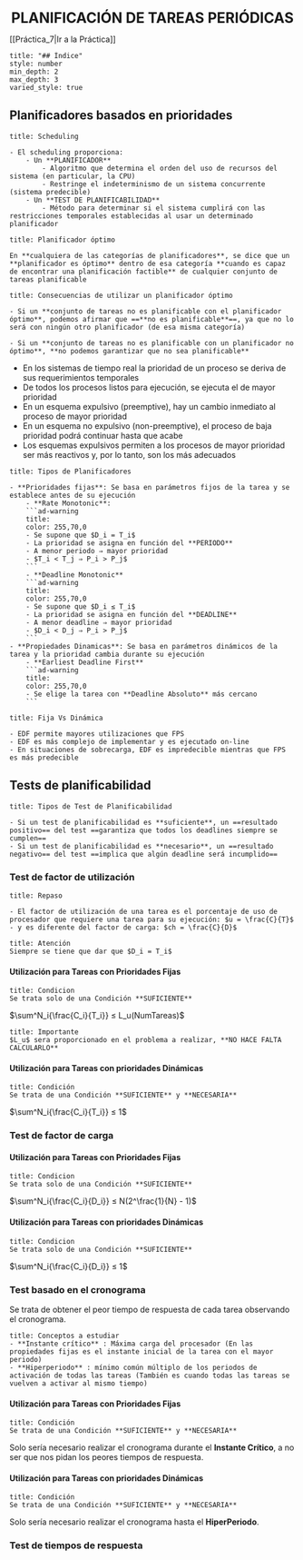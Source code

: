 <center style="font-weight: bold; font-size: 25 ">PLANIFICACIÓN DE TAREAS PERIÓDICAS</center>

[[Práctica_7|Ir a la Práctica]]
```toc
title: "## Índice"
style: number 
min_depth: 2 
max_depth: 3
varied_style: true
```

## Planificadores basados en prioridades

```ad-info
title: Scheduling

- El scheduling proporciona:  
	- Un **PLANIFICADOR**  
		- Algoritmo que determina el orden del uso de recursos del sistema (en particular, la CPU)  
		- Restringe el indeterminismo de un sistema concurrente (sistema predecible)  
	- Un **TEST DE PLANIFICABILIDAD**  
		- Método para determinar si el sistema cumplirá con las restricciones temporales establecidas al usar un determinado planificador
```

```ad-tip
title: Planificador óptimo

En **cualquiera de las categorías de planificadores**, se dice que un **planificador es óptimo** dentro de esa categoría **cuando es capaz de encontrar una planificación factible** de cualquier conjunto de tareas planificable
```

```ad-example
title: Consecuencias de utilizar un planificador óptimo  
  
- Si un **conjunto de tareas no es planificable con el planificador óptimo**, podemos afirmar que ==**no es planificable**==, ya que no lo será con ningún otro planificador (de esa misma categoría)  

- Si un **conjunto de tareas no es planificable con un planificador no óptimo**, **no podemos garantizar que no sea planificable**
```

- En los sistemas de tiempo real la prioridad de un proceso se deriva de sus requerimientos temporales  
- De todos los procesos listos para ejecución, se ejecuta el de mayor prioridad  
- En un esquema expulsivo (preemptive), hay un cambio inmediato al proceso de mayor prioridad  
- En un esquema no expulsivo (non-preemptive), el proceso de baja prioridad podrá continuar hasta que acabe  
- Los esquemas expulsivos permiten a los procesos de mayor prioridad ser más reactivos y, por lo tanto, son los más adecuados

```ad-info
title: Tipos de Planificadores

- **Prioridades fijas**: Se basa en parámetros fijos de la tarea y se establece antes de su ejecución
	- **Rate Monotonic**:
	```ad-warning
	title:
	color: 255,70,0
	- Se supone que $D_i = T_i$  
	- La prioridad se asigna en función del **PERIODO**  
	- A menor periodo ⇒ mayor prioridad  
	- $T_i < T_j ⇒ P_i > P_j$
	```
	- **Deadline Monotonic**
	```ad-warning
	title:
	color: 255,70,0
	- Se supone que $D_i ≤ T_i$
	- La prioridad se asigna en función del **DEADLINE**
	- A menor deadline ⇒ mayor prioridad  
	- $D_i < D_j ⇒ P_i > P_j$
	```
- **Propiedades Dinamicas**: Se basa en parámetros dinámicos de la tarea y la prioridad cambia durante su ejecución
	- **Earliest Deadline First**
	```ad-warning
	title:
	color: 255,70,0
	- Se elige la tarea con **Deadline Absoluto** más cercano
	```
```

```ad-example
title: Fija Vs Dinámica

- EDF permite mayores utilizaciones que FPS  
- EDF es más complejo de implementar y es ejecutado on-line  
- En situaciones de sobrecarga, EDF es impredecible mientras que FPS es más predecible
```

## Tests de planificabilidad

```ad-info
title: Tipos de Test de Planificabilidad

- Si un test de planificabilidad es **suficiente**, un ==resultado positivo== del test ==garantiza que todos los deadlines siempre se cumplen==  
- Si un test de planificabilidad es **necesario**, un ==resultado negativo== del test ==implica que algún deadline será incumplido==
```


### Test de factor de utilización

```ad-tip
title: Repaso

- El factor de utilización de una tarea es el porcentaje de uso de procesador que requiere una tarea para su ejecución: $u = \frac{C}{T}$
- y es diferente del factor de carga: $ch = \frac{C}{D}$
```

```ad-warning
title: Atención
Siempre se tiene que dar que $D_i = T_i$
```

#### Utilización para Tareas con Prioridades Fijas

```ad-tip
title: Condicion
Se trata solo de una Condición **SUFICIENTE**
```

$\sum^N_i{\frac{C_i}{T_i}} ≤ L_u(NumTareas)$

```ad-warning
title: Importante
$L_u$ sera proporcionado en el problema a realizar, **NO HACE FALTA CALCULARLO**
```

#### Utilización para Tareas con prioridades Dinámicas

```ad-tip
title: Condición
Se trata de una Condición **SUFICIENTE** y **NECESARIA**
```

$\sum^N_i{\frac{C_i}{T_i}} ≤ 1$

### Test de factor de carga

#### Utilización para Tareas con Prioridades Fijas

```ad-tip
title: Condicion
Se trata solo de una Condición **SUFICIENTE**
```

$\sum^N_i{\frac{C_i}{D_i}} ≤ N(2^\frac{1}{N} - 1)$

#### Utilización para Tareas con prioridades Dinámicas

```ad-tip
title: Condicion
Se trata solo de una Condición **SUFICIENTE**
```

$\sum^N_i{\frac{C_i}{D_i}} ≤ 1$

### Test basado en el cronograma

Se trata de obtener el peor tiempo de respuesta de cada tarea observando el cronograma.

```ad-tip
title: Conceptos a estudiar
- **Instante crítico** : Máxima carga del procesador (En las propiedades fijas es el instante inicial de la tarea con el mayor periodo)
- **Hiperperiodo** : mínimo común múltiplo de los periodos de activación de todas las tareas (También es cuando todas las tareas se vuelven a activar al mismo tiempo)
```

#### Utilización para Tareas con Prioridades Fijas

```ad-tip
title: Condición
Se trata de una Condición **SUFICIENTE** y **NECESARIA**
```

Solo sería necesario realizar el cronograma durante el **Instante Crítico**, a no ser que nos pidan los peores tiempos de respuesta.

#### Utilización para Tareas con prioridades Dinámicas

```ad-tip
title: Condición
Se trata de una Condición **SUFICIENTE** y **NECESARIA**
```

Solo sería necesario realizar el cronograma hasta el **HiperPeriodo**.

### Test de tiempos de respuesta




